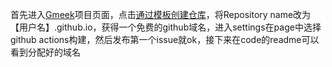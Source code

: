 首先进入[Gmeek](https://github.com/Meekdai/Gmeek)项目页面，点击[通过模板创建仓库](https://github.com/new?template_name=Gmeek-template&template_owner=Meekdai)，将Repository name改为【用户名】.github.io，获得一个免费的github域名，进入settings在page中选择github actions构建，然后发布第一个issue就ok，接下来在code的readme可以看到分配好的域名